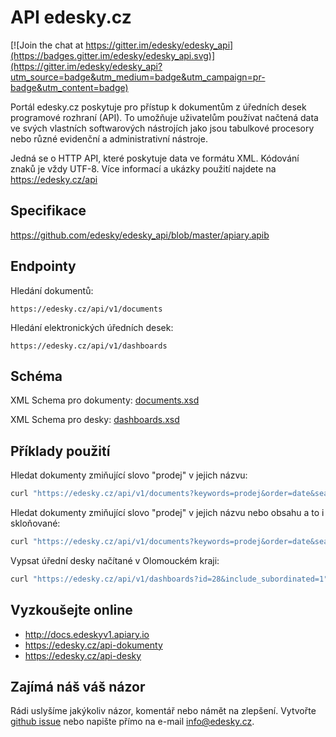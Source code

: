 # API edesky.cz

[![Join the chat at https://gitter.im/edesky/edesky_api](https://badges.gitter.im/edesky/edesky_api.svg)](https://gitter.im/edesky/edesky_api?utm_source=badge&utm_medium=badge&utm_campaign=pr-badge&utm_content=badge)

Portál edesky.cz poskytuje pro přístup k dokumentům z úředních desek programové rozhraní (API). To umožňuje uživatelům používat načtená data ve svých vlastních softwarových nástrojích jako jsou tabulkové procesory nebo různé evidenční a administrativní nástroje.

Jedná se o HTTP API, které poskytuje data ve formátu XML. Kódování znaků je vždy UTF-8. Více informací a ukázky použití najdete na https://edesky.cz/api

## Specifikace

https://github.com/edesky/edesky_api/blob/master/apiary.apib

## Endpointy

Hledání dokumentů:

```
https://edesky.cz/api/v1/documents
```

Hledání elektronických úředních desek:

```
https://edesky.cz/api/v1/dashboards
```
## Schéma

XML Schema pro dokumenty: [documents.xsd](https://github.com/edesky/edesky_api/blob/master/documents.xsd)

XML Schema pro desky: [dashboards.xsd](https://github.com/edesky/edesky_api/blob/master/dashboards.xsd)

## Příklady použití

Hledat dokumenty zmiňující slovo "prodej" v jejich názvu:

```bash
curl "https://edesky.cz/api/v1/documents?keywords=prodej&order=date&search_with=sql"
```

Hledat dokumenty zmiňující slovo "prodej" v jejich názvu nebo obsahu a to i skloňované:

```bash
curl "https://edesky.cz/api/v1/documents?keywords=prodej&order=date&search_with=es"
```

Vypsat úřední desky načítané v Olomouckém kraji:

```bash
curl "https://edesky.cz/api/v1/dashboards?id=28&include_subordinated=1"
```

## Vyzkoušejte online

 * http://docs.edeskyv1.apiary.io
 * https://edesky.cz/api-dokumenty
 * https://edesky.cz/api-desky

## Zajímá náš váš názor

Rádi uslyšíme jakýkoliv názor, komentář nebo námět na zlepšení. Vytvořte [github issue](https://github.com/edesky/edesky_api/issues) nebo napište přímo na e-mail info@edesky.cz.
